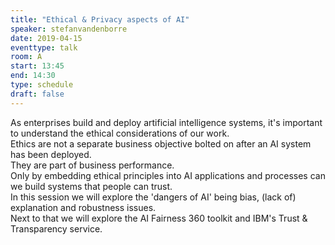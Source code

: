 ```yaml
---
title: "Ethical & Privacy aspects of AI"
speaker: stefanvandenborre
date: 2019-04-15
eventtype: talk
room: A
start: 13:45
end: 14:30
type: schedule
draft: false
---
```


As enterprises build and deploy artificial intelligence systems, it's important to understand the ethical considerations of our work.  
Ethics are not a separate business objective bolted on after an AI system has been deployed.  
They are part of business performance.  
Only by embedding ethical principles into AI applications and processes can we build systems that people can trust.  
In this session we will explore the 'dangers of AI' being bias, (lack of) explanation and robustness issues.  
Next to that we will explore the AI Fairness 360 toolkit and IBM's Trust & Transparency service.  

